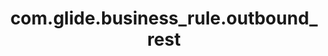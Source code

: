 ---
weight: 459
layout: page
title: com.glide.business_rule.outbound_rest
description: ""
value: "false"
---